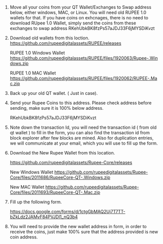 
1.	Move all your coins from  your QT Wallet/Exchanges to Swap address below, either windows, MAC, or Linux. You will need old RUPEE 1.0 wallets for that. If you have coins on exhcnages, there is no need to download RUpee 1.0 Wallet, simply send the coins from these exchanges to swap address     RKehUbkBK8fzPs57aJDJ33F6jMYSDiKvzt

2.	Download old wallets from this loction. 
      https://github.com/rupeedigitalassets/RUPEE/releases

      RUPEE 1.0  Windows Wallet
      https://github.com/rupeedigitalassets/RUPEE/files/1920063/Rupee-.Windows.zip

      RUPEE 1.0  MAC Wallet
      https://github.com/rupeedigitalassets/RUPEE/files/1920062/RUPEE-.Mac.zip

3.	Back up your old QT wallet. ( Just in case).

4.	Send your Rupee Coins to this address. Please check address before sending, make sure it is 100% below address.

      RKehUbkBK8fzPs57aJDJ33F6jMYSDiKvzt

5.	Note down the transaction Id, you will need the transaction id ( from old qt wallet ) to fill in the form, you can also find the transaction id from block explorer after few blocks are mined. Also for duplication entries, we will communicate at your email, which you will use to fill up the form.


6.	Download the New Rupee Wallet from this location. 

      https://github.com/rupeedigitalassets/Rupee-Core/releases

      New Windows Wallet
      https://github.com/rupeedigitalassets/Rupee-Core/files/2011686/RupeeCore-QT-.Windows.zip

      New MAC Wallet
      https://github.com/rupeedigitalassets/Rupee-Core/files/2011693/RupeeCore-QT-.Mac.zip

7.	 Fill up the following form.

        https://docs.google.com/forms/d/1ctgGbMAQ2Uj7T7TT-bZkLdz2JAMvF84PVJDl1_nQ3b4



8.	You will need to provide the new wallet address in form, in order to receive the coins, just make 100% sure that the address provided is new coin address. 

